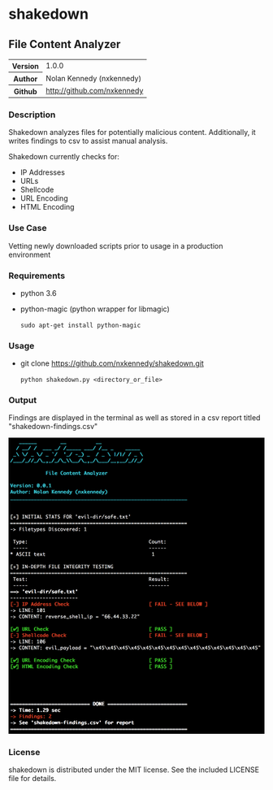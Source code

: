 # shakedown
## File Content Analyzer
<table>
    <tr>
        <th>Version</th>
        <td>1.0.0</td>
    </tr>
    <tr>
       <th>Author</th>
       <td>Nolan Kennedy (nxkennedy)</td>
    </tr>
    <tr>
        <th>Github</th>
        <td><a href="http://github.com/nxkennedy">http://github.com/nxkennedy</a></td>
    </tr>
</table>

### Description
Shakedown analyzes files for potentially malicious content. Additionally, it writes findings to csv to assist manual analysis.

Shakedown currently checks for:
* IP Addresses
* URLs
* Shellcode
* URL Encoding
* HTML Encoding

### Use Case
Vetting newly downloaded scripts prior to usage in a production environment

### Requirements
* python 3.6
* python-magic (python wrapper for libmagic)

    `sudo apt-get install python-magic`

### Usage
* git clone https://github.com/nxkennedy/shakedown.git

    `python shakedown.py <directory_or_file>`

### Output
Findings are displayed in the terminal as well as stored in a csv report titled "shakedown-findings.csv"

![shakedown terminal output](img/shakedown.png)

### License
shakedown is distributed under the MIT license.  See the included
LICENSE file for details.
